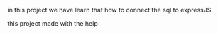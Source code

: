 in this project we have learn that how to connect the sql to expressJS 

this project made with the help 